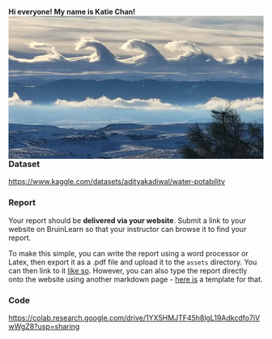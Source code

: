 **Hi everyone! My name is Katie Chan!** <img align="right" src="/assets/IMG/cloud.png">


### Dataset
https://www.kaggle.com/datasets/adityakadiwal/water-potability

### Report

Your report should be **delivered via your website**. Submit a link to your website on BruinLearn so that your instructor can browse it to find your report. 

To make this simple, you can write the report using a word processor or Latex, then export it as a .pdf file and upload it to the `assets` directory. You can then link to it [like so](/assets/project_demo.pdf). However, you can also type the report directly onto the website using another markdown page - [here is](/project.md) a template for that.

### Code
https://colab.research.google.com/drive/1YX5HMJTF45h8lgL19Adkcdfo7iVwWgZ8?usp=sharing
